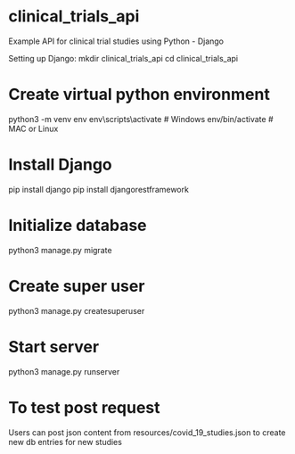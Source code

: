# clinical_trials_api
Example API for clinical trial studies using Python - Django

Setting up Django:
mkdir clinical_trials_api
cd clinical_trials_api

# Create virtual python environment
python3 -m venv env
env\scripts\activate # Windows 
env/bin/activate # MAC or Linux 

# Install Django
pip install django
pip install djangorestframework

# Initialize database
python3 manage.py migrate

# Create super user
python3 manage.py createsuperuser

# Start server
python3 manage.py runserver

# To test post request
Users can post  json content from resources/covid_19_studies.json to create new db entries for new studies
